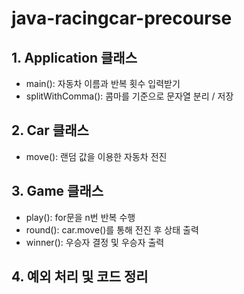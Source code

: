 # java-racingcar-precourse

## 1. Application 클래스
- main(): 자동차 이름과 반복 횟수 입력받기
- splitWithComma(): 콤마를 기준으로 문자열 분리 / 저장

## 2. Car 클래스
- move(): 랜덤 값을 이용한 자동차 전진

## 3. Game 클래스
- play(): for문을 n번 반복 수행
- round(): car.move()를 통해 전진 후 상태 출력 
- winner(): 우승자 결정 및 우승자 출력

## 4. 예외 처리 및 코드 정리